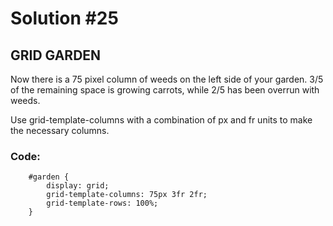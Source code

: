 
# Solution #25

## GRID GARDEN

Now there is a 75 pixel column of weeds on the left side of your garden. 3/5 of the remaining space is growing carrots, while 2/5 has been overrun with weeds.

Use grid-template-columns with a combination of px and fr units to make the necessary columns.

### Code: 

```
    #garden {
        display: grid;  
        grid-template-columns: 75px 3fr 2fr;
        grid-template-rows: 100%;
    }
```